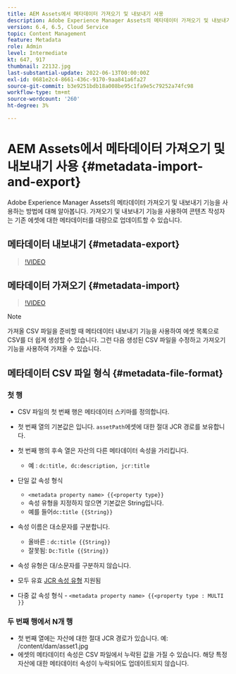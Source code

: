 ```yaml
---
title: AEM Assets에서 메타데이터 가져오기 및 내보내기 사용
description: Adobe Experience Manager Assets의 메타데이터 가져오기 및 내보내기 기능을 사용하는 방법에 대해 알아봅니다. 가져오기 및 내보내기 기능을 사용하여 콘텐츠 작성자는 기존 에셋에 대한 메타데이터를 대량으로 업데이트할 수 있습니다.
version: 6.4, 6.5, Cloud Service
topic: Content Management
feature: Metadata
role: Admin
level: Intermediate
kt: 647, 917
thumbnail: 22132.jpg
last-substantial-update: 2022-06-13T00:00:00Z
exl-id: 0681e2c4-8661-436c-9170-9aa841a6fa27
source-git-commit: b3e9251bdb18a008be95c1fa9e5c79252a74fc98
workflow-type: tm+mt
source-wordcount: '260'
ht-degree: 3%

---
```


# AEM Assets에서 메타데이터 가져오기 및 내보내기 사용 {#metadata-import-and-export}

Adobe Experience Manager Assets의 메타데이터 가져오기 및 내보내기 기능을 사용하는 방법에 대해 알아봅니다. 가져오기 및 내보내기 기능을 사용하여 콘텐츠 작성자는 기존 에셋에 대한 메타데이터를 대량으로 업데이트할 수 있습니다.

## 메타데이터 내보내기 {#metadata-export}

>[!VIDEO](https://video.tv.adobe.com/v/22132?quality=12&learn=on)

## 메타데이터 가져오기 {#metadata-import}

>[!VIDEO](https://video.tv.adobe.com/v/21374?quality=12&learn=on)

>[!NOTE]
>
> 가져올 CSV 파일을 준비할 때 메타데이터 내보내기 기능을 사용하여 에셋 목록으로 CSV를 더 쉽게 생성할 수 있습니다. 그런 다음 생성된 CSV 파일을 수정하고 가져오기 기능을 사용하여 가져올 수 있습니다.

## 메타데이터 CSV 파일 형식 {#metadata-file-format}

### 첫 행

* CSV 파일의 첫 번째 행은 메타데이터 스키마를 정의합니다.
* 첫 번째 열의 기본값은 입니다. `assetPath`에셋에 대한 절대 JCR 경로를 보유합니다.

* 첫 번째 행의 후속 열은 자산의 다른 메타데이터 속성을 가리킵니다.
   * 예 : `dc:title, dc:description, jcr:title`

* 단일 값 속성 형식

   * `<metadata property name> {{<property type}}`
   * 속성 유형을 지정하지 않으면 기본값은 String입니다.
   * 예를 들어`dc:title {{String}}`

* 속성 이름은 대소문자를 구분합니다.
   * 올바른 : `dc:title {{String}}`
   * 잘못됨: `Dc:Title {{String}}`

* 속성 유형은 대/소문자를 구분하지 않습니다.
* 모두 유효 [JCR 속성 유형](https://www.adobe.io/experience-manager/reference-materials/spec/jsr170/javadocs/jcr-2.0/javax/jcr/PropertyType.html) 지원됨

* 다중 값 속성 형식 - `<metadata property name> {{<property type : MULTI }}`

### 두 번째 행에서 N개 행

* 첫 번째 열에는 자산에 대한 절대 JCR 경로가 있습니다. 예: /content/dam/asset1.jpg
* 에셋의 메타데이터 속성은 CSV 파일에서 누락된 값을 가질 수 있습니다. 해당 특정 자산에 대한 메타데이터 속성이 누락되어도 업데이트되지 않습니다.
